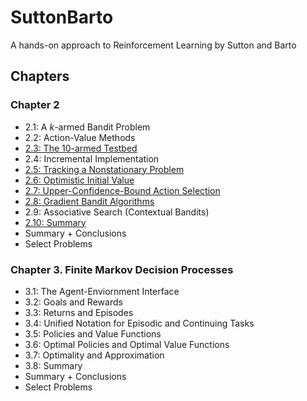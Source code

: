 # SuttonBarto
A hands-on approach to Reinforcement Learning by Sutton and Barto

## Chapters
### Chapter 2
- 2.1: A $k$-armed Bandit Problem
- 2.2: Action-Value Methods
- [2.3: The 10-armed Testbed](chapters/chapter2/EpsilonGreedyExp.ipynb)
- 2.4: Incremental Implementation
- [2.5: Tracking a Nonstationary Problem](chapters/chapter2/NonstationaryExp.ipynb)
- [2.6: Optimistic Initial Value](chapters/chapter2/OptimisticGreedyExp.ipynb)
- [2.7: Upper-Confidence-Bound Action Selection](chapters/chapter2/UCBExp.ipynb)
- [2.8: Gradient Bandit Algorithms](chapters/chapter2/GradientExp.ipynb)
- 2.9: Associative Search (Contextual Bandits)
- [2.10: Summary](chapters/chapter2/ParameterStudy.ipynb)
- Summary + Conclusions
- Select Problems

### Chapter 3. Finite Markov Decision Processes
- 3.1: The Agent-Enviornment Interface
- 3.2: Goals and Rewards
- 3.3: Returns and Episodes
- 3.4: Unified Notation for Episodic and Continuing Tasks
- 3.5: Policies and Value Functions
- 3.6: Optimal Policies and Optimal Value Functions
- 3.7: Optimality and Approximation
- 3.8: Summary
- Summary + Conclusions
- Select Problems
